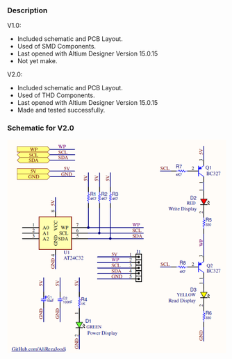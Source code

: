 ### Description

V1.0:
- Included schematic and PCB Layout.
- Used of SMD Components.
- Last opened with Altium Designer Version 15.0.15
- Not yet make.

V2.0:
- Included schematic and PCB Layout.
- Used of THD Components. 
- Last opened with Altium Designer Version 15.0.15
- Made and tested successfully.

### Schematic for V2.0
![This is an image](https://raw.githubusercontent.com/AliRezaJoodi/Electronic-Modules/main/Drive%20AT24Cx%20I2C%20EEPROM/Hardware%20Design/V2.0/Main.png)

